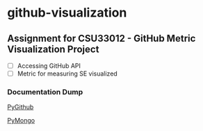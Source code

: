 # github-visualization

## Assignment for CSU33012 - GitHub Metric Visualization Project

- [ ] Accessing GitHub API
- [ ] Metric for measuring SE visualized 

### Documentation Dump
[PyGithub](https://pygithub.readthedocs.io/en/latest/)

[PyMongo](https://pymongo.readthedocs.io/en/stable/)